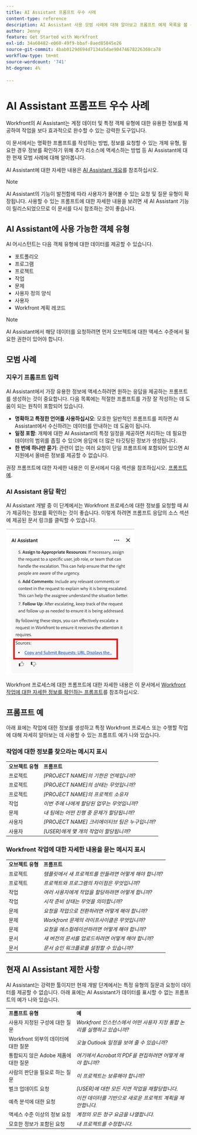 ```yaml
---
title: AI Assistant 프롬프트 우수 사례
content-type: reference
description: AI Assistant 사용 모범 사례에 대해 알아보고 프롬프트 예제 목록을 볼 수 있습니다.
author: Jenny
feature: Get Started with Workfront
exl-id: 34a60482-e060-49f9-bbaf-8aed85845e26
source-git-commit: 4bab0129d694d7134a5dae90474678226368ca78
workflow-type: tm+mt
source-wordcount: '741'
ht-degree: 4%

---
```


# AI Assistant 프롬프트 우수 사례

Workfront의 AI Assistant는 계정 데이터 및 특정 객체 유형에 대한 유용한 정보를 제공하여 작업을 보다 효과적으로 완수할 수 있는 강력한 도구입니다.

이 문서에서는 명확한 프롬프트를 작성하는 방법, 정보를 요청할 수 있는 개체 유형, 필요한 경우 정보를 확인하기 위해 추가 리소스에 액세스하는 방법 등 AI Assistant에 대한 현재 모범 사례에 대해 알아봅니다.

AI Assistant에 대한 자세한 내용은 [AI Assistant 개요](/help/quicksilver/workfront-basics/ai-assistant/ai-assistant-overview.md)를 참조하십시오.

>[!NOTE]
>
>AI Assistant의 기능이 발전함에 따라 사용자가 물어볼 수 있는 요청 및 질문 유형이 확장됩니다. 사용할 수 있는 프롬프트에 대한 자세한 내용을 보려면 새 AI Assistant 기능이 릴리스되었으므로 이 문서를 다시 참조하는 것이 좋습니다.


## AI Assistant에 사용 가능한 객체 유형

AI 어시스턴트는 다음 객체 유형에 대한 데이터를 제공할 수 있습니다.

* 포트폴리오
* 프로그램
* 프로젝트
* 작업
* 문제
* 사용자 정의 양식
* 사용자
* Workfront 계획 레코드

>[!NOTE]
>
>AI Assistant에서 해당 데이터를 요청하려면 먼저 오브젝트에 대한 액세스 수준에서 필요한 권한이 있어야 합니다.

## 모범 사례

### 지우기 프롬프트 입력

AI Assistant에서 가장 유용한 정보에 액세스하려면 원하는 응답을 제공하는 프롬프트를 생성하는 것이 중요합니다. 다음 목록에는 적절한 프롬프트를 가장 잘 작성하는 데 도움이 되는 원칙이 포함되어 있습니다.

* **명확하고 특정한 언어를 사용하십시오**: 모호한 일반적인 프롬프트를 피하면 AI Assistant에서 수신하려는 데이터를 안내하는 데 도움이 됩니다.
* **일정 포함**: 개체에 대한 AI Assistant의 특정 일정을 제공하면 처리하는 데 필요한 데이터의 범위를 좁힐 수 있으며 응답에 더 많은 타깃팅된 정보가 생성됩니다.
* **한 번에 하나만 묻기**: 관련이 없는 여러 요청이 단일 프롬프트에 포함되어 있으면 AI 지원에서 올바른 정보를 제공할 수 없습니다.

권장 프롬프트에 대한 자세한 내용은 이 문서에서 다음 섹션을 참조하십시오. [프롬프트 예](#prompt-examples).


### AI Assistant 응답 확인

AI Assistant 개발 중 이 단계에서는 Workfront 프로세스에 대한 정보를 요청할 때 AI가 제공하는 정보를 확인하는 것이 좋습니다. 이렇게 하려면 프롬프트 응답의 소스 섹션에 제공된 문서 링크를 클릭할 수 있습니다.

![소스 섹션](assets/sources-section.png)

Workfront 프로세스에 대한 프롬프트에 대한 자세한 내용은 이 문서에서 [Workfront 작업에 대한 자세한 정보를 확인하는 프롬프트](#prompts-to-learn-about-workfront-actions)를 참조하십시오.


## 프롬프트 예

아래 표에는 작업에 대한 정보를 생성하고 특정 Workfront 프로세스 또는 수행할 작업에 대해 자세히 알아보는 데 사용할 수 있는 프롬프트 예가 나와 있습니다.

### 작업에 대한 정보를 찾으라는 메시지 표시

<table>
    <tr>
        <td><b>오브젝트 유형</b></td>
        <td><b>프롬프트</b></td>
    </tr>
        <tr>
        <td>프로젝트</td>
        <td><em>[PROJECT NAME]의 기한은 언제입니까?</em>
        </td>
    </tr>
    <tr>
        <td>프로젝트</td>
        <td><em>[PROJECT NAME]의 상태는 무엇입니까?</em>
        </td>
    </tr>
    <tr>
        <td>프로젝트 </td>
        <td><em>[PROJECT NAME]의 프로젝트 소유자</em></td>
    </tr>
    <tr>
        <td>작업</td>
        <td><em>이번 주에 나에게 할당된 업무는 무엇입니까?</em></td>
    </tr>
       <tr>
        <td>문제 </td>
        <td><em>내 팀에는 어떤 진행 중 문제가 할당됩니까?</em></td>
           <tr>
        <td>사용자</td>
        <td><em>[PROJECT NAME] 크리에이티브 팀은 누구입니까?</em></td>
    </tr>
           <tr>
        <td>사용자 </td>
        <td><em>[USER]에게 몇 개의 작업이 할당됩니까?</em></td>
    </tr>
   </table>


### Workfront 작업에 대한 자세한 내용을 묻는 메시지 표시

<table>
    <tr>
        <td><b>오브젝트 유형</b></td>
        <td><b>프롬프트</b></td>
    </tr>
    <tr>
        <td>프로젝트</td>
        <td><em>템플릿에서 새 프로젝트를 만들려면 어떻게 해야 합니까?</em>
        </td>
    </tr>
    <tr>
        <td>프로젝트 </td>
        <td><em>프로젝트와 프로그램의 차이점은 무엇입니까?</em></td>
    </tr>
    <tr>
        <td>작업</td>
        <td><em>여러 사용자에게 작업을 할당하려면 어떻게 합니까?</em></td>
    </tr>
       <tr>
        <td>작업</td>
        <td><em>시작 준비 상태는 무엇을 의미합니까?</em></td>
    </tr>
       <tr>
        <td>문제 </td>
        <td><em>요청을 작업으로 전환하려면 어떻게 해야 합니까?</em></td>
    </tr>
           <tr>
        <td>문제 </td>
        <td><em>Workfront 문제의 라이프사이클은 무엇입니까?</em></td>
    </tr>
        </tr>
           <tr>
        <td>문제 </td>
        <td><em>요청을 에스컬레이션하려면 어떻게 해야 합니까?</em></td>
    </tr>
           <tr>
        <td>문서</td>
        <td><em>새 버전의 문서를 업로드하려면 어떻게 해야 합니까?</em></td>
    </tr>
           <tr>
        <td>문서 </td>
        <td><em>문서 승인 워크플로를 설정할 수 있습니까?</em></td>
    </tr>
   </table>


## 현재 AI Assistant 제한 사항

AI Assistant는 강력한 툴이지만 현재 개발 단계에서는 특정 유형의 질문과 요청이 데이터를 제공할 수 없습니다. 아래 표에는 AI Assistant가 데이터를 표시할 수 없는 프롬프트의 예가 나와 있습니다.

<table>
    <tr>
        <td><b>프롬프트 유형</b></td>
        <td><b>예</b></td>
    </tr>
    <tr>
        <td>사용자 지정된 구성에 대한 질문</td>
        <td><em>Workfront 인스턴스에서 어떤 사용자 지정 통합 논리를 실행하고 있습니까?</em>
        </td>
    </tr>
    <tr>
        <td>Workfront 외부의 데이터에 대한 질문 </td>
        <td><em>오늘 Outlook 일정을 보여 줄 수 있습니까?</em></td>
    </tr>
             <tr>
        <td>통합되지 않은 Adobe 제품에 대한 질문 </td>
        <td><em>여기에서 Acrobat의 PDF을 편집하려면 어떻게 해야 합니까?</em></td>
         <tr>
        <td>사람의 판단을 필요로 하는 질문</td>
        <td><em>이 프로젝트는 보류해야 합니까?</em></td>
    </tr>
    </tr>
       <tr>
        <td>벌크 업데이트 요청</td>
        <td><em>[USER]에 대한 모든 지연 작업을 재할당합니다.</em></td>
    </tr>
       <tr>
        <td>예측 분석에 대한 요청</td>
        <td><em>이전 데이터를 기반으로 새로운 프로젝트 계획을 제안합니다.</em></td>
    </tr>
           <tr>
        <td>액세스 수준 이상의 정보 요청</td>
        <td><em>계정의 모든 청구 요금을 나열합니다.</em></td>
    </tr>
           <tr>
        <td>모호한 정보가 포함된 요청 </td>
        <td><em>내 프로젝트를 수정합니다.</em></td>
    </tr>
   </table>
